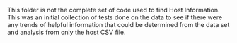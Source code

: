 This folder is not the complete set of code used to find Host Information. This was an initial collection of tests done on the data to see if there were any trends of helpful information that could be determined from the data set and analysis from only the host CSV file.
